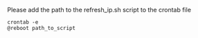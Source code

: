 Please add the path to the refresh_ip.sh script to the crontab file

```
crontab -e
@reboot path_to_script
```
